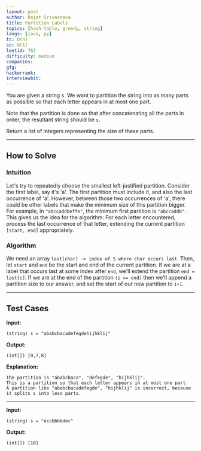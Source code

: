 ```yaml
---
layout: post
author: Rajat Srivastava
title: Partition Labels
topics: [hash-table, greedy, string]
langs: [java, py]
tc: O(n)
sc: O(1)
leetid: 763
difficulty: medium
companies: 
gfg: 
hackerrank: 
interviewbit: 
---
```


You are given a string s. We want to partition the string into as many parts as possible so that each letter appears in at most one part.

Note that the partition is done so that after concatenating all the parts in order, the resultant string should be `s`.

Return a list of integers representing the size of these parts.

---

## How to Solve

### Intuition

Let's try to repeatedly choose the smallest left-justified partition. 
Consider the first label, say it's 'a'. 
The first partition must include it, and also the last occurrence of 'a'. 
However, between those two occurrences of 'a', 
there could be other labels that make the minimum size of this partition bigger. 
For example, in `"abccaddbeffe"`, the minimum first partition is `"abccaddb"`. 
This gives us the idea for the algorithm: For each letter encountered, 
process the last occurrence of that letter, extending the current partition `[start, end]` appropriately.

### Algorithm

We need an array `last[char] -> index of S where char occurs last`. 
Then, let `start` and `end` be the start and end of the current partition. 
If we are at a label that occurs last at some index after `end`, 
we'll extend the partition `end = last[c]`. 
If we are at the end of the partition `(i == end)` then we'll append a partition size to our answer, 
and set the start of our new partition to `i+1`.

---

## Test Cases

**Input:** 
```
(string) s = "ababcbacadefegdehijhklij"
```

**Output:** 
```
(int[]) [9,7,8]
```

**Explanation:**
```
The partition is "ababcbaca", "defegde", "hijhklij".
This is a partition so that each letter appears in at most one part.
A partition like "ababcbacadefegde", "hijhklij" is incorrect, because it splits s into less parts.
```

---

**Input:**
```
(string) s = "eccbbbbdec"
```

**Output:**
```
(int[]) [10]
```
